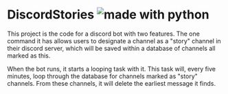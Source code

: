 # DiscordStories ![made with python](https://img.shields.io/badge/made%20with-python-brightgreen)
This project is the code for a discord bot with two features. The one command it has allows users to designate a channel as a "story" channel in their discord server, which will be saved within a database of channels all marked as this.

When the bot runs, it starts a looping task with it. This task will, every five minutes, loop through the database for channels marked as "story" channels. From these channels, it will delete the earliest message it finds.
